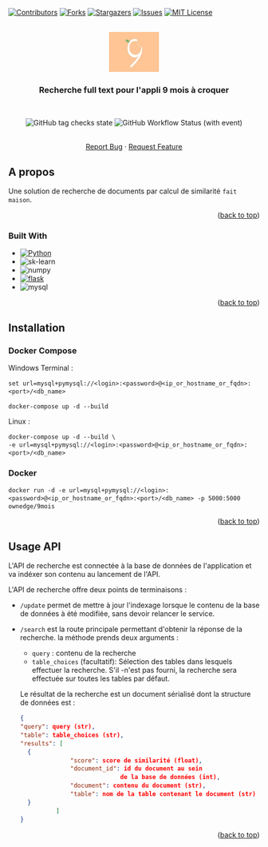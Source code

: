 <a name="readme-top"></a>




<!-- PROJECT SHIELDS -->
<!--
*** I'm using markdown "reference style" links for readability.
*** Reference links are enclosed in brackets [ ] instead of parentheses ( ).
*** See the bottom of this document for the declaration of the reference variables
*** for contributors-url, forks-url, etc. This is an optional, concise syntax you may use.
*** https://www.markdownguide.org/basic-syntax/#reference-style-links
-->
[![Contributors][contributors-shield]][contributors-url]
[![Forks][forks-shield]][forks-url]
[![Stargazers][stars-shield]][stars-url]
[![Issues][issues-shield]][issues-url]
[![MIT License][license-shield]][license-url]



<!-- PROJECT LOGO -->
<br />
<div align="center">
  <a href="https://github.com/Insiares/9mois">
    <img src="./9mois.jpg" alt="Logo" width="100" height="80">
  </a>

<h3 align="center">Recherche full text pour l'appli 9 mois à croquer</h3>
<br />

![GitHub tag checks state](https://img.shields.io/github/checks-status/Insiares/9mois/master)
![GitHub Workflow Status (with event)](https://img.shields.io/github/actions/workflow/status/Insiares/9mois/workflow.yml)

  <p align="center">
    <br />
    <a href="https://github.com/Insiares/9mois/issues">Report Bug</a>
    ·
    <a href="https://github.com/Insiares/9mois/issues">Request Feature</a>
  </p>
</div>






<!-- ABOUT THE PROJECT -->
## A propos


Une solution de recherche de documents par calcul de similarité `fait maison`.

<p align="right">(<a href="#readme-top">back to top</a>)</p>



### Built With

* [![Python][Python-shield]][Python-url]
* ![sk-learn][scikit-shield]
* ![numpy][NumPy]
* [![flask][flask-shield]][flask-url]
* ![mysql][mysql-shield]

<p align="right">(<a href="#readme-top">back to top</a>)</p>



<!-- GETTING STARTED -->
## Installation

### Docker Compose

Windows Terminal :

```
set url=mysql+pymysql://<login>:<password>@<ip_or_hostname_or_fqdn>:<port>/<db_name>
```
```
docker-compose up -d --build
```

Linux :

```
docker-compose up -d --build \
-e url=mysql+pymysql://<login>:<password>@<ip_or_hostname_or_fqdn>:<port>/<db_name>
```

### Docker

```
docker run -d -e url=mysql+pymysql://<login>:<password>@<ip_or_hostname_or_fqdn>:<port>/<db_name> -p 5000:5000 ownedge/9mois
```


<p align="right">(<a href="#readme-top">back to top</a>)</p>



<!-- USAGE EXAMPLES -->
## Usage API

L'API de recherche est connectée à la base de données de l'application et va indéxer son contenu au lancement de l'API.

L'API de recherche offre deux points de terminaisons : 

* `/update` permet de mettre à jour l'indexage lorsque le contenu de la base de données à été modifiée, sans devoir relancer le service.

* `/search` est la route principale permettant d'obtenir la réponse de la recherche. la méthode prends deux arguments : 
  * `query` : contenu de la recherche
  * `table_choices` (facultatif): Sélection des tables dans lesquels effectuer la recherche. S'il -n'est pas fourni, la recherche sera effectuée sur toutes les tables par défaut.

  Le résultat de la recherche est un document sérialisé dont la structure de données est : 
  ```json
  {
  "query": query (str),
  "table": table_choices (str),
  "results": [
    {
                "score": score de similarité (float),
                "document_id": id du document au sein           
                              de la base de données (int),
                "document": contenu du document (str),
                "table": nom de la table contenant le document (str)
    }
            ]
  }
  ```
<p align="right">(<a href="#readme-top">back to top</a>)</p>



<!-- MARKDOWN LINKS & IMAGES -->
<!-- https://www.markdownguide.org/basic-syntax/#reference-style-links -->
[GPT-shield]:https://img.shields.io/badge/chatGPT-74aa9c?logo=openai&logoColor=white
[GPT-url]:https://openai.com/
[Python-shield]:https://img.shields.io/badge/python-3670A0?style=for-the-badge&logo=python&logoColor=ffdd54
[Python-url]:https://www.python.org/
[Streamlit-shield]:https://static.streamlit.io/badges/streamlit_badge_black_white.svg
[Streamlit-url]:https://streamlit.io/
[flask-shield]:https://img.shields.io/badge/Flask-000000?style=for-the-badge&logo=flask&logoColor=white
[mysql-shield]:https://img.shields.io/badge/MySQL-00000F?style=for-the-badge&logo=mysql&logoColor=white
[scikit-shield]:https://img.shields.io/badge/scikit--learn-%23F7931E.svg?style=for-the-badge&logo=scikit-learn&logoColor=white
[NumPy]:https://img.shields.io/badge/numpy-%23013243.svg?style=for-the-badge&logo=numpy&logoColor=white
[flask-url]: https://flask.palletsprojects.com/en/3.0.x/
[contributors-shield]: https://img.shields.io/github/contributors/Insiares/9mois.svg?style=for-the-badge
[contributors-url]: https://github.com/Insiares/9mois/graphs/contributors
[forks-shield]: https://img.shields.io/github/forks/Insiares/9mois.svg?style=for-the-badge
[forks-url]: https://github.com/Insiares/9mois/network/members
[stars-shield]: https://img.shields.io/github/stars/Insiares/9mois.svg?style=for-the-badge
[stars-url]: https://github.com/Insiares/9mois/stargazers
[issues-shield]: https://img.shields.io/github/issues/Insiares/9mois.svg?style=for-the-badge
[issues-url]: https://github.com/Insiares/9mois/issues
[license-shield]: https://img.shields.io/github/license/Insiares/9mois.svg?style=for-the-badge
[license-url]: https://github.com/Insiares/9mois/blob/master/LICENSE.txt
[linkedin-shield]: https://img.shields.io/badge/-LinkedIn-black.svg?style=for-the-badge&logo=linkedin&colorB=555
[linkedin-url]: https://linkedin.com/in/linkedin_username
[product-screenshot]: images/screenshot.png
[Next.js]: https://img.shields.io/badge/next.js-000000?style=for-the-badge&logo=nextdotjs&logoColor=white
[Next-url]: https://nextjs.org/
[React.js]: https://img.shields.io/badge/React-20232A?style=for-the-badge&logo=react&logoColor=61DAFB
[React-url]: https://reactjs.org/
[Vue.js]: https://img.shields.io/badge/Vue.js-35495E?style=for-the-badge&logo=vuedotjs&logoColor=4FC08D
[Vue-url]: https://vuejs.org/
[Angular.io]: https://img.shields.io/badge/Angular-DD0031?style=for-the-badge&logo=angular&logoColor=white
[Angular-url]: https://angular.io/
[Svelte.dev]: https://img.shields.io/badge/Svelte-4A4A55?style=for-the-badge&logo=svelte&logoColor=FF3E00
[Svelte-url]: https://svelte.dev/
[Laravel.com]: https://img.shields.io/badge/Laravel-FF2D20?style=for-the-badge&logo=laravel&logoColor=white
[Laravel-url]: https://laravel.com
[Bootstrap.com]: https://img.shields.io/badge/Bootstrap-563D7C?style=for-the-badge&logo=bootstrap&logoColor=white
[Bootstrap-url]: https://getbootstrap.com
[JQuery.com]: https://img.shields.io/badge/jQuery-0769AD?style=for-the-badge&logo=jquery&logoColor=white
[JQuery-url]: https://jquery.com 
